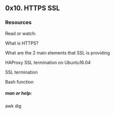 ## 0x10. HTTPS SSL

### Resources
Read or watch:

What is HTTPS?

What are the 2 main elements that SSL is providing

HAProxy SSL termination on Ubuntu16.04

SSL termination

Bash function

##### man or help:
awk
dig